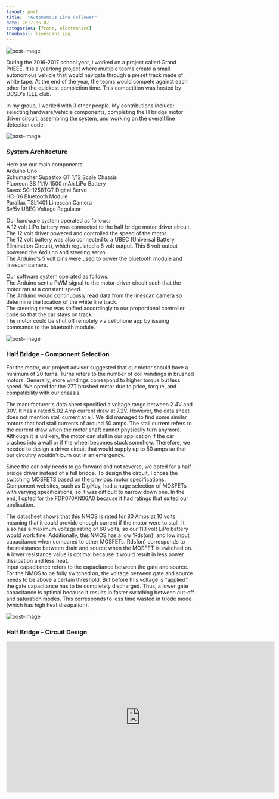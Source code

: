 ```yaml
---
layout: post
title:  "Autonomous Line Follower"
date: 2017-05-07
categories: [front, electronics]
thumbnail: linescan1.jpg
---
```


![post-image]({{site.url}}/assets/linescan1.jpg)

During the 2016-2017 school year, I worked on a project called Grand PrIEEE. It is a yearlong project where multiple teams create a small autonomous vehicle that would navigate through a preset track made of white tape. At the end of the year, the teams would compete against each other for the quickest completion time. This competition was hosted by UCSD's IEEE club.

In my group, I worked with 3 other people. My contributions include: selecting hardware/vehicle components, completing the H bridge motor driver circuit, assembling the system, and working on the overall line detection code.

![post-image]({{site.url}}/assets/linescan2.jpg)

<h3>System Architecture</h3>
Here are our main components: <br>
Arduino Uno <br>
Schumacher Supastox GT 1/12 Scale Chassis <br>
Fluoreon 3S 11.1V 1500 mAh LiPo Battery <br>
Savox SC-1258TGT Digital Servo <br>
HC-06 Bluetooth Module <br>
Parallax TSL1401 Linescan Camera <br>
6v/5v UBEC Voltage Regulator

Our hardware system operated as follows: <br>
A 12 volt LiPo battery was connected to the half bridge motor driver circuit. <br>
The 12 volt driver powered and controlled the speed of the motor. <br>
The 12 volt battery was also connected to a UBEC (Universal Battery Elimination Circuit), which regulated a 6 volt output.
This 6 volt output powered the Arduino and steering servo. <br>
The Arduino's 5 volt pins were used to power the bluetooth module and linescan camera.

Our software system operated as follows: <br>
The Arduino sent a PWM signal to the motor driver circuit such that the motor ran at a constant speed. <br>
The Arduino would continuously read data from the linescan camera so determine the location of the white line track.<br>
The steering servo was shifted accordingly to our proportional controller code so that the car stays on track.<br>
The motor could be shut off remotely via cellphone app by issuing commands to the bluetooth module.

![post-image]({{site.url}}/assets/linescan4.jpg)

<h3>Half Bridge - Component Selection</h3>

For the motor, our project advisor suggested that our motor should have a minimum of 20 turns. Turns refers to the number of coil windings in brushed motors. Generally, more windings correspond to higher torque but less speed. We opted for the 27T brushed motor due to price, torque, and compatibility with our chassis.

The manufacturer's data sheet specified a voltage range between 2.4V and 30V. It has a rated 5.02 Amp current draw at 7.2V. However, the data sheet does not mention stall current at all. We did managed to find some similar motors that had stall currents of around 50 amps. The stall current refers to the current draw when the motor shaft cannot physically turn anymore. Although it is unlikely, the motor can stall in our application if the car crashes into a wall or if the wheel becomes stuck somehow. Therefore, we needed to design a driver circuit that would supply up to 50 amps so that our circuitry wouldn't burn out in an emergency.

Since the car only needs to go forward and not reverse, we opted for a half bridge driver instead of a full bridge. To design the circuit, I chose the switching MOSFETS based on the previous motor specifications. Component websites, such as DigiKey, had a huge selection of MOSFETs with varying specifications, so it was difficult to narrow down one. In the end, I opted for the FDP070AN06A0 because it had ratings that suited our application.

The datasheet shows that this NMOS is rated for 80 Amps at 10 volts, meaning that it could provide enough current if the motor were to stall. It also has a maximum voltage rating of 60 volts, so our 11.1 volt LiPo battery would work fine. Additionally, this NMOS has a low 'Rds(on)' and low input capacitance when compared to other MOSFETs. Rds(on) corresponds to the resistance between drain and source when the MOSFET is switched on. A lower resistance value is optimal because it would result in less power dissipation and less heat.   
Input capacitance refers to the capacitance between the gate and source. For the NMOS to be fully switched on, the voltage between gate and source needs to be above a certain threshold. But before this voltage is "applied", the gate capacitance has to be completely discharged. Thus, a lower gate capacitance is optimal because it results in faster switching between cut-off and saturation modes. This corresponds to less time wasted in triode mode (which has high heat dissipation).  

![post-image]({{site.url}}/assets/linescan3.jpg)

<h3>Half Bridge - Circuit Design</h3>

<iframe width="720" height="405" src="https://www.youtube.com/embed/7dBl0f6NcCU" frameborder="0" allowfullscreen></iframe>
